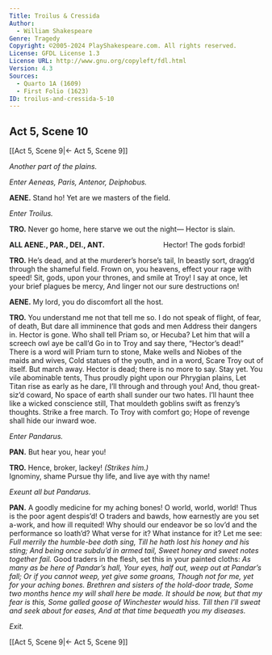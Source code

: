 ```yaml
---
Title: Troilus & Cressida
Author: 
  - William Shakespeare
Genre: Tragedy
Copyright: ©2005-2024 PlayShakespeare.com. All rights reserved.
License: GFDL License 1.3
License URL: http://www.gnu.org/copyleft/fdl.html
Version: 4.3
Sources:
  - Quarto 1A (1609)
  - First Folio (1623)
ID: troilus-and-cressida-5-10
---
```


## Act 5, Scene 10
[[Act 5, Scene 9|← Act 5, Scene 9]]

*Another part of the plains.*

*Enter Aeneas, Paris, Antenor, Deiphobus.*

**AENE.**
Stand ho! Yet are we masters of the field.

*Enter Troilus.*

**TRO.**
Never go home, here starve we out the night⁠—
Hector is slain.

**ALL AENE., PAR., DEI., ANT.**
        Hector! The gods forbid!

**TRO.**
He’s dead, and at the murderer’s horse’s tail,
In beastly sort, dragg’d through the shameful field.
Frown on, you heavens, effect your rage with speed!
Sit, gods, upon your thrones, and smile at Troy!
I say at once, let your brief plagues be mercy,
And linger not our sure destructions on!

**AENE.**
My lord, you do discomfort all the host.

**TRO.**
You understand me not that tell me so.
I do not speak of flight, of fear, of death,
But dare all imminence that gods and men
Address their dangers in. Hector is gone.
Who shall tell Priam so, or Hecuba?
Let him that will a screech owl aye be call’d
Go in to Troy and say there, “Hector’s dead!”
There is a word will Priam turn to stone,
Make wells and Niobes of the maids and wives,
Cold statues of the youth, and in a word,
Scare Troy out of itself. But march away.
Hector is dead; there is no more to say.
Stay yet. You vile abominable tents,
Thus proudly pight upon our Phrygian plains,
Let Titan rise as early as he dare,
I’ll through and through you! And, thou great-siz’d coward,
No space of earth shall sunder our two hates.
I’ll haunt thee like a wicked conscience still,
That mouldeth goblins swift as frenzy’s thoughts.
Strike a free march. To Troy with comfort go;
Hope of revenge shall hide our inward woe.

*Enter Pandarus.*

**PAN.**
But hear you, hear you!

**TRO.**
Hence, broker, lackey!
*(Strikes him.)*
              Ignominy, shame
Pursue thy life, and live aye with thy name!

*Exeunt all but Pandarus.*

**PAN.**
A goodly medicine for my aching bones! O world, world, world! Thus is the poor agent despis’d! O traders and bawds, how earnestly are you set a-work, and how ill requited! Why should our endeavor be so lov’d and the performance so loath’d? What verse for it? What instance for it? Let me see:
*Full merrily the humble-bee doth sing,*
*Till he hath lost his honey and his sting;*
*And being once subdu’d in armed tail,*
*Sweet honey and sweet notes together fail.*
Good traders in the flesh, set this in your painted cloths:
*As many as be here of Pandar’s hall,*
*Your eyes, half out, weep out at Pandar’s fall;*
*Or if you cannot weep, yet give some groans,*
*Though not for me, yet for your aching bones.*
*Brethren and sisters of the hold-door trade,*
*Some two months hence my will shall here be made.*
*It should be now, but that my fear is this,*
*Some galled goose of Winchester would hiss.*
*Till then I’ll sweat and seek about for eases,*
*And at that time bequeath you my diseases.*

*Exit.*

[[Act 5, Scene 9|← Act 5, Scene 9]]